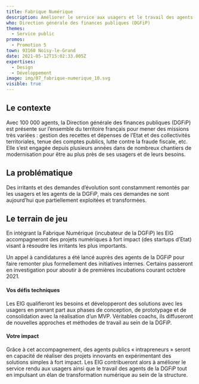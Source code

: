 ```yaml
---
title: Fabrique Numérique
description: Améliorer le service aux usagers et le travail des agents
who: Direction générale des finances publiques (DGFiP)
themes:
  - Service public
promos:
  - Promotion 5
town: 93160 Noisy-le-Grand
date: 2021-05-12T15:02:33.005Z
expertises:
  - Design
  - Développement
image: img/07_fabrique-numerique_10.svg
visible: true
---
```

## Le contexte

Avec 100 000 agents, la Direction générale des finances publiques (DGFiP) est présente sur l’ensemble du territoire français pour mener des missions très variées : gestion des recettes et dépenses de l’Etat et des collectivités territoriales, tenue des comptes publics, lutte contre la fraude fiscale, etc. Elle s’est engagée depuis plusieurs années dans de nombreux chantiers de modernisation pour être au plus près de ses usagers et de leurs besoins.

## La problématique

Des irritants et des demandes d’évolution sont constamment remontés par les usagers et les agents de la DGFiP, mais ces demandes ne sont aujourd’hui que partiellement exploitées et transformées.

## Le terrain de jeu

En intégrant la Fabrique Numérique (incubateur de la DGFiP) les EIG accompagneront des projets numériques à fort impact (des startups d’Etat) visant à résoudre les irritants les plus importants.

Un appel à candidatures a été lancé auprès des agents de la DGFiP pour faire remonter plus formellement des initiatives internes. Certains passeront en investigation pour aboutir à de premières incubations courant octobre 2021.

#### Vos défis techniques

Les EIG qualifieront les besoins et développeront des solutions avec les usagers en prenant part aux phases de conception, de prototypage et de consolidation avec la réalisation d’un MVP. Véritables coachs, ils diffuseront de nouvelles approches et méthodes de travail au sein de la DGFiP.

#### Votre impact 

Grâce à cet accompagnement, des agents publics « intrapreneurs » seront en capacité de réaliser des projets innovants en expérimentant des solutions simples à fort impact. Les EIG contribueront alors à améliorer le service rendu aux usagers ainsi que le travail des agents de la DGFiP tout en impulsant un élan de transformation numérique au sein de la structure.